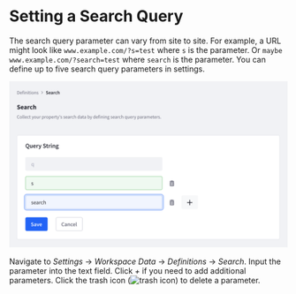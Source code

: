 # Setting a Search Query

The search query parameter can vary from site to site. For example, a URL might look like `www.example.com/?s=test` where `s` is the parameter. Or `maybe www.example.com/?search=test` where `search` is the parameter. You can define up to five search query parameters in settings.

![Add up to five search query parameters.](./setting-a-search-query/images/01.png)

Navigate to *Settings* &rarr; *Workspace Data* &rarr; *Definitions* &rarr; *Search*. Input the parameter into the text field. Click *+* if you need to add additional parameters. Click the trash icon (![trash icon](../../images/icon-delete.png)) to delete a parameter.

